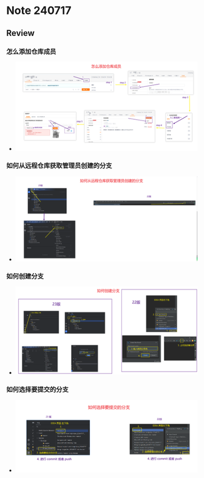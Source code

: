 # Note 240717
## Review 

### 怎么添加仓库成员
- ![img.png](img.png)

### 如何从远程仓库获取管理员创建的分支
- ![img_1.png](img_1.png)

### 如何创建分支
- ![img_2.png](img_2.png)

### 如何选择要提交的分支
- ![img_3.png](img_3.png)